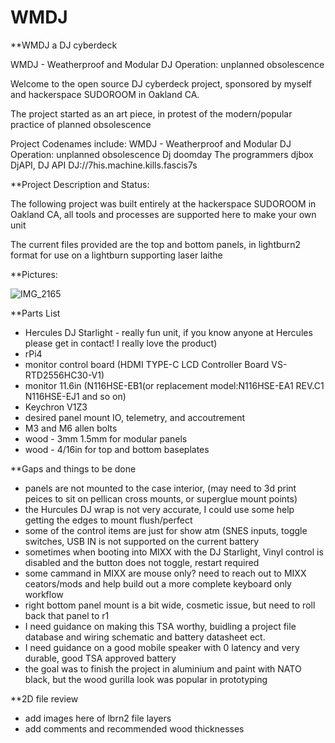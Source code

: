 # WMDJ

**WMDJ a DJ cyberdeck

WMDJ - Weatherproof and Modular DJ 
Operation: unplanned obsolescence 

Welcome to the open source DJ cyberdeck project, sponsored by myself and hackerspace SUDOROOM in Oakland CA.

The project started as an art piece, in protest of the modern/popular practice of planned obsolescence

Project Codenames include:
WMDJ - Weatherproof and Modular DJ 
Operation: unplanned obsolescence 
Dj doomday
The programmers djbox
DjAPI, DJ API 
DJ://7his.machine.kills.fascis7s


**Project Description and Status:

The following project was built entirely at the hackerspace SUDOROOM in Oakland CA, all tools and processes are supported here to make your own unit

The current files provided are the top and bottom panels, in lightburn2 format for use on a lightburn supporting laser laithe

**Pictures:

![IMG_2165](https://github.com/aiaaaa/WMDJ/assets/38403966/8b6b7866-6234-47af-ad12-489bd0a36a9e)

**Parts List
- Hercules DJ Starlight - really fun unit, if you know anyone at Hercules please get in contact! I really love the product)
- rPi4
- monitor control board (HDMI TYPE-C LCD Controller Board VS-RTD2556HC30-V1)
- monitor 11.6in (N116HSE-EB1(or replacement model:N116HSE-EA1 REV.C1 N116HSE-EJ1 and so on)
- Keychron V1Z3
- desired panel mount IO, telemetry, and accoutrement
- M3 and M6 allen bolts
- wood - 3mm 1.5mm for modular panels
- wood - 4/16in for top and bottom baseplates

**Gaps and things to be done
- panels are not mounted to the case interior, (may need to 3d print peices to sit on  pellican cross mounts, or superglue mount points)
- the Hurcules DJ wrap is not very accurate, I could use some help getting the edges to mount flush/perfect
- some of the control items are just for show atm (SNES inputs, toggle switches, USB IN is not supported on the current battery
- sometimes when booting into MIXX with the DJ Starlight, Vinyl control is disabled and the button does not toggle, restart required
- some cammand in MIXX are mouse only? need to reach out to MIXX ceators/mods and help build out a more complete keyboard only workflow
- right bottom panel mount is a bit wide, cosmetic issue, but need to roll back that panel to r1
- I need guidance on making this TSA worthy, buidling a project file database and wiring schematic and battery datasheet ect.
- I need guidance on a good mobile speaker with 0 latency and very durable, good TSA approved battery
- the goal was to finish the project in aluminium and paint with NATO black, but the wood gurilla look was popular in prototyping

**2D file review
- add images here of lbrn2 file layers 
- add comments and recommended wood thicknesses

